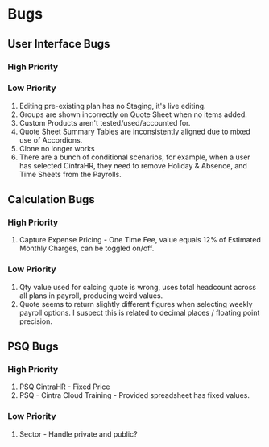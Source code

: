 # Bugs

## User Interface Bugs
### High Priority
### Low Priority
1. Editing pre-existing plan has no Staging, it's live editing.
2. Groups are shown incorrectly on Quote Sheet when no items added.
3. Custom Products aren't tested/used/accounted for.
4. Quote Sheet Summary Tables are inconsistently aligned due to mixed use of Accordions. 
5. Clone no longer works
6. There are a bunch of conditional scenarios, for example, when a user has selected CintraHR, they need to remove Holiday & Absence, and Time Sheets from the Payrolls.

## Calculation Bugs
### High Priority
1. Capture Expense Pricing - One Time Fee, value equals 12% of Estimated Monthly Charges, can be toggled on/off.
### Low Priority
1. Qty value used for calcing quote is wrong, uses total headcount across all plans in payroll, producing weird values.
2. Quote seems to return slightly different figures when selecting weekly payroll options. I suspect this is related to decimal places / floating point precision.

## PSQ Bugs
### High Priority
1. PSQ CintraHR - Fixed Price
2. PSQ - Cintra Cloud Training - Provided spreadsheet has fixed values.
### Low Priority
1. Sector - Handle private and public?